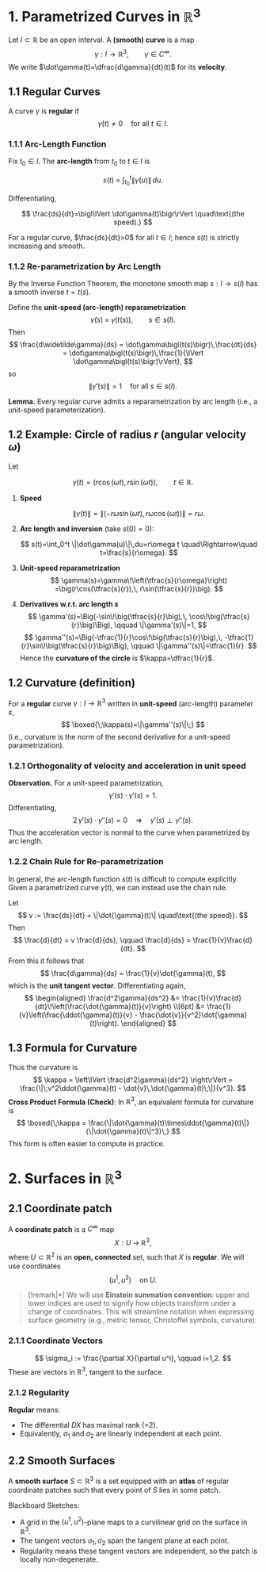 # 1. Parametrized Curves in $\mathbb{R}^3$

Let $I\subset \mathbb{R}$ be an open interval. A **(smooth) curve** is a map
$$
\gamma:I\to\mathbb{R}^3,\qquad \gamma\in C^\infty.
$$
We write $\dot\gamma(t)=\dfrac{d\gamma}{dt}(t)$ for its **velocity**.
## 1.1 Regular Curves

A curve $\gamma$ is **regular** if
$$
\dot\gamma(t)\neq 0 \quad\text{for all } t\in I .
$$
### 1.1.1 Arc-Length Function

Fix $t_0\in I$. The **arc-length** from $t_0$ to $t\in I$ is

$$
s(t)\;=\;\int_{t_0}^{t}\bigl\lVert \dot\gamma(u)\bigr\rVert\,du .
$$

Differentiating,

$$
\frac{ds}{dt}=\bigl\lVert \dot\gamma(t)\bigr\rVert
\quad\text{(the speed).}
$$

For a regular curve, $\frac{ds}{dt}>0$ for all $t\in I$; hence $s(t)$ is strictly increasing and smooth.
### 1.1.2 Re-parametrization by Arc Length

By the Inverse Function Theorem, the monotone smooth map $s:I\to s(I)$ has a smooth inverse $t=t(s)$.

Define the **unit-speed (arc-length) reparametrization**
$$
\widetilde\gamma(s)\;=\;\gamma\bigl(t(s)\bigr), \qquad s\in s(I).
$$
Then
$$
\frac{d\widetilde\gamma}{ds}
= \dot\gamma\bigl(t(s)\bigr)\,\frac{dt}{ds}
= \dot\gamma\bigl(t(s)\bigr)\,\frac{1}{\lVert \dot\gamma\bigl(t(s)\bigr)\rVert},
$$
so
$$
\bigl\lVert \widetilde\gamma'(s)\bigr\rVert = 1
\quad\text{for all } s\in s(I).
$$

**Lemma.** Every regular curve admits a reparametrization by arc length (i.e., a unit-speed parameterization).

## 1.2 Example: Circle of radius $r$ (angular velocity $\omega$)

Let

$$
\gamma(t)=\big(r\cos(\omega t),\, r\sin(\omega t)\big),\qquad t\in\mathbb{R}.
$$

1. **Speed**

   $$
   \|\dot\gamma(t)\|=\|(-r\omega\sin(\omega t),\, r\omega\cos(\omega t))\|=r\omega .
   $$

2. **Arc length and inversion** (take $s(0)=0$):

   $$
   s(t)=\int_0^t \|\dot\gamma(u)\|\,du=r\omega t
   \quad\Rightarrow\quad
   t=\frac{s}{r\omega}.
   $$

3. **Unit-speed reparametrization**
$$
   \gamma(s)=\gamma\!\left(\tfrac{s}{r\omega}\right)
   =\big(r\cos(\tfrac{s}{r}),\, r\sin(\tfrac{s}{r})\big).
   $$
4. **Derivatives w\.r.t. arc length $s$**
$$
   \gamma'(s)=\Big(-\sin\!\big(\tfrac{s}{r}\big),\, \cos\!\big(\tfrac{s}{r}\big)\Big),
   \qquad
   \|\gamma'(s)\|=1,
$$
$$
   \gamma''(s)=\Big(-\tfrac{1}{r}\cos\!\big(\tfrac{s}{r}\big),\, -\tfrac{1}{r}\sin\!\big(\tfrac{s}{r}\big)\Big),
   \qquad
   \|\gamma''(s)\|=\tfrac{1}{r}.
   $$
Hence the **curvature of the circle** is $\kappa=\dfrac{1}{r}$.
## 1.2 Curvature (definition)
For a **regular** curve $\gamma:I\to\mathbb{R}^3$ written in **unit-speed** (arc-length) parameter $s$,
$$
\boxed{\;\kappa(s)=\|\gamma''(s)\|\;}
$$
(i.e., curvature is the norm of the second derivative for a unit-speed parametrization).
### 1.2.1 Orthogonality of velocity and acceleration in unit speed

**Observation.** For a unit-speed parametrization,
$$
\gamma'(s)\cdot\gamma'(s)=1.
$$
Differentiating,
$$
2\,\gamma'(s)\cdot\gamma''(s)=0
\quad\Rightarrow\quad
\gamma'(s)\perp \gamma''(s).
$$
Thus the acceleration vector is normal to the curve when parametrized by arc length.
### 1.2.2 Chain Rule for Re-parametrization

In general, the arc-length function $s(t)$ is difficult to compute explicitly.
Given a parametrized curve $\gamma(t)$, we can instead use the chain rule.

Let
$$
v := \frac{ds}{dt} = \|\dot{\gamma}(t)\| \quad\text{(the speed)}.
$$
Then
$$
\frac{d}{dt} = v \frac{d}{ds}, \qquad 
\frac{d}{ds} = \frac{1}{v}\frac{d}{dt}.
$$
From this it follows that
$$
\frac{d\gamma}{ds} = \frac{1}{v}\dot{\gamma}(t),
$$
which is the **unit tangent vector**. Differentiating again,
$$
\begin{aligned}
\frac{d^2\gamma}{ds^2}
&= \frac{1}{v}\frac{d}{dt}\!\left(\frac{\dot{\gamma}(t)}{v}\right) \\[6pt]
&= \frac{1}{v}\left(\frac{\ddot{\gamma}(t)}{v} - \frac{\dot{v}}{v^2}\dot{\gamma}(t)\right).
\end{aligned}
$$
## 1.3 Formula for Curvature

Thus the curvature is
$$
\kappa = \left\lVert \frac{d^2\gamma}{ds^2} \right\rVert 
= \frac{\|\;v^2\ddot{\gamma}(t) - \dot{v}\,\dot{\gamma}(t)\;\|}{v^3}.
$$
**Cross Product Formula (Check)**: In $\mathbb{R}^3$, an equivalent formula for curvature is
$$
\boxed{\;\kappa = \frac{\|\dot{\gamma}(t)\times\ddot{\gamma}(t)\|}{\|\dot{\gamma}(t)\|^3}\;}
$$
This form is often easier to compute in practice.

# 2. Surfaces in $\mathbb{R}^3$
## 2.1 Coordinate patch

A **coordinate patch** is a $C^\infty$ map
$$
X: U \;\to\; \mathbb{R}^3,
$$
where $U \subset \mathbb{R}^2$ is an **open, connected** set, such that $X$ is **regular**. We will use coordinates
$$
(u^1, u^2) \quad\text{on } U.
$$

> [!remark|*]
> We will use **Einstein summation convention**: upper and lower indices are used to signify how objects transform under a change of coordinates. 
> This will streamline notation when expressing surface geometry (e.g., metric tensor, Christoffel symbols, curvature).
### 2.1.1 Coordinate Vectors

$$
\sigma_i := \frac{\partial X}{\partial u^i}, \qquad i=1,2.
$$
These are vectors in $\mathbb{R}^3$, tangent to the surface.
### 2.1.2 Regularity

**Regular** means:

* The differential $DX$ has maximal rank (=2).
* Equivalently, $\sigma_1$ and $\sigma_2$ are linearly independent at each point.

## 2.2 Smooth Surfaces

A **smooth surface** $S \subset \mathbb{R}^3$ is a set equipped with an **atlas** of regular coordinate patches such that every point of $S$ lies in some patch.

Blackboard Sketches:
* A grid in the $(u^1,u^2)$-plane maps to a curvilinear grid on the surface in $\mathbb{R}^3$.
* The tangent vectors $\sigma_1, \sigma_2$ span the tangent plane at each point.
* Regularity means these tangent vectors are independent, so the patch is locally non-degenerate.
